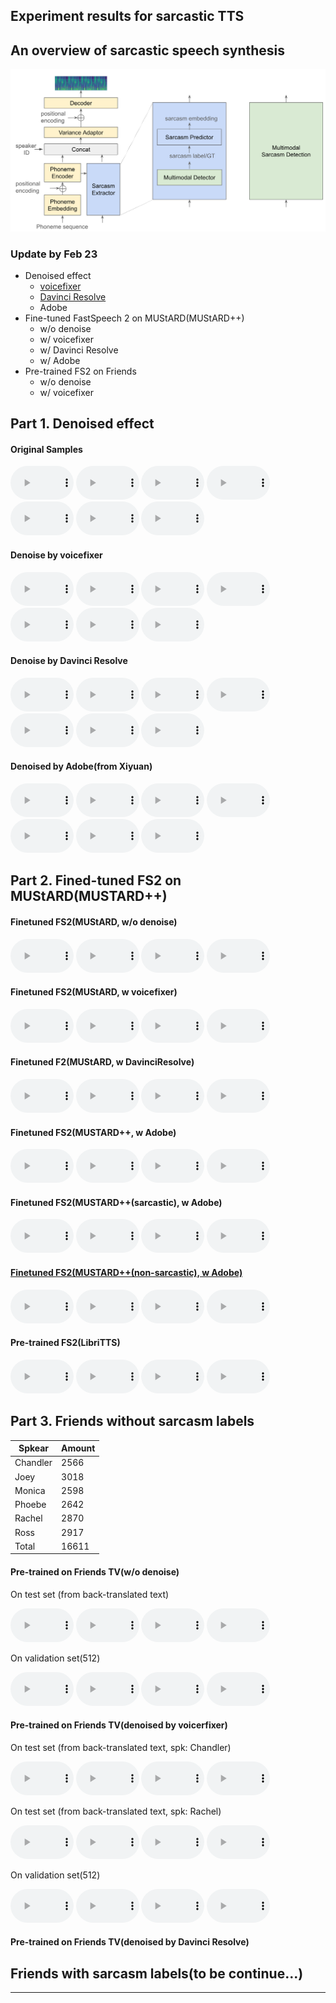 ## Experiment results for sarcastic TTS

## An overview of sarcastic speech synthesis
![An overview of SarcasticTTS](image/pipeline_sarcasticTTS.png)

### Update by Feb 23
- Denoised effect
    - [voicefixer](https://github.com/haoheliu/voicefixer)
    - [Davinci Resolve](https://www.blackmagicdesign.com/products/davinciresolve/whatsnew)
    - Adobe
- Fine-tuned FastSpeech 2 on MUStARD(MUStARD++)
    - w/o denoise
    - w/ voicefixer
    - w/ Davinci Resolve
    - w/ Adobe
- Pre-trained FS2 on Friends
    - w/o denoise
    - w/ voicefixer

<style>
  audio {
    width: 20%;
  }
</style>


## Part 1. Denoised effect

#### Original Samples

<p>
  <audio controls="controls">
    <source type="audio/wav" src="audio/1_60.wav"></source>
  </audio>
  <audio controls="controls">
    <source type="audio/wav" src="audio/1_70.wav"></source>
  </audio>
  <audio controls="controls">
    <source type="audio/wav" src="audio/1_105.wav"></source>
  </audio>
  <audio controls="controls">
    <source type="audio/wav" src="audio/1_175.wav"></source>
  </audio>
  <audio controls="controls">
    <source type="audio/wav" src="audio/2_627.wav"></source>
  </audio>
  <audio controls="controls">
    <source type="audio/wav" src="audio/2_626.wav"></source>
  </audio>
  <audio controls="controls">
    <source type="audio/wav" src="audio/2_623.wav"></source>
  </audio>
</p>

#### Denoise by voicefixer
<p>
  <audio controls="controls">
    <source type="audio/wav" src="audio/Feb-22/voicefixer_mode0/1_60.wav"></source>
  </audio>
  <audio controls="controls">
    <source type="audio/wav" src="audio/Feb-22/voicefixer_mode0/1_70.wav"></source>
  </audio>
  <audio controls="controls">
    <source type="audio/wav" src="audio/Feb-22/voicefixer_mode0/1_105.wav"></source>
  </audio>
  <audio controls="controls">
    <source type="audio/wav" src="audio/Feb-22/voicefixer_mode0/1_175.wav"></source>
  </audio>
  <audio controls="controls">
    <source type="audio/wav" src="audio/Feb-22/voicefixer_mode0/2_627.wav"></source>
  </audio>
  <audio controls="controls">
    <source type="audio/wav" src="audio/Feb-22/voicefixer_mode0/2_626.wav"></source>
  </audio>
  <audio controls="controls">
    <source type="audio/wav" src="audio/Feb-22/voicefixer_mode0/2_623.wav"></source>
  </audio>
</p>

#### Denoise by Davinci Resolve
<p>
  <audio controls="controls">
    <source type="audio/wav" src="audio/Feb-22/DavinciResolve/1_60.wav"></source>
  </audio>
  <audio controls="controls">
    <source type="audio/wav" src="audio/Feb-22/DavinciResolve/1_70.wav"></source>
  </audio>
  <audio controls="controls">
    <source type="audio/wav" src="audio/Feb-22/DavinciResolve/1_105.wav"></source>
  </audio>
  <audio controls="controls">
    <source type="audio/wav" src="audio/Feb-22/DavinciResolve/1_175.wav"></source>
  </audio>
  <audio controls="controls">
    <source type="audio/wav" src="audio/Feb-22/DavinciResolve/2_627.wav"></source>
  </audio>
  <audio controls="controls">
    <source type="audio/wav" src="audio/Feb-22/DavinciResolve/2_626.wav"></source>
  </audio>
  <audio controls="controls">
    <source type="audio/wav" src="audio/Feb-22/DavinciResolve/2_623.wav"></source>
  </audio>
</p>

#### Denoised by Adobe(from Xiyuan)
<p>
  <audio controls="controls">
    <source type="audio/wav" src="audio/Feb-22/mmsd_adobe/1_60.wav"></source>
  </audio>
  <audio controls="controls">
    <source type="audio/wav" src="audio/Feb-22/mmsd_adobe/1_70.wav"></source>
  </audio>
  <audio controls="controls">
    <source type="audio/wav" src="audio/Feb-22/mmsd_adobe/1_105.wav"></source>
  </audio>
  <audio controls="controls">
    <source type="audio/wav" src="audio/Feb-22/mmsd_adobe/1_175.wav"></source>
  </audio>
  <audio controls="controls">
    <source type="audio/wav" src="audio/Feb-22/mmsd_adobe/2_627.wav"></source>
  </audio>
  <audio controls="controls">
    <source type="audio/wav" src="audio/Feb-22/mmsd_adobe/2_626.wav"></source>
  </audio>
  <audio controls="controls">
    <source type="audio/wav" src="audio/Feb-22/mmsd_adobe/2_623.wav"></source>
  </audio>
</p>


## Part 2. Fined-tuned FS2 on MUStARD(MUSTARD++)

#### Finetuned FS2(MUStARD, w/o denoise)
<p>
  <audio controls="controls">
    <source type="audio/wav" src="audio/Feb-22/fs2_wo_denoising_mustard/1_60_2.wav"></source>
  </audio>
  <audio controls="controls">
    <source type="audio/wav" src="audio/Feb-22/fs2_wo_denoising_mustard/1_70_2.wav"></source>
  </audio>
  <audio controls="controls">
    <source type="audio/wav" src="audio/Feb-22/fs2_wo_denoising_mustard/1_105_2.wav"></source>
  </audio>
  <audio controls="controls">
    <source type="audio/wav" src="audio/Feb-22/fs2_wo_denoising_mustard/1_175_2.wav"></source>
  </audio>
</p>

#### Finetuned FS2(MUStARD, w voicefixer)
<p>
  <audio controls="controls">
    <source type="audio/wav" src="audio/Feb-22/fs2_w_mode0_mustard/1_60_2.wav"></source>
  </audio>
  <audio controls="controls">
    <source type="audio/wav" src="audio/Feb-22/fs2_w_mode0_mustard/1_70_2.wav"></source>
  </audio>
  <audio controls="controls">
    <source type="audio/wav" src="audio/Feb-22/fs2_w_mode0_mustard/1_105_2.wav"></source>
  </audio>
  <audio controls="controls">
    <source type="audio/wav" src="audio/Feb-22/fs2_w_mode0_mustard/1_175_2.wav"></source>
  </audio>
</p>

#### Finetuned F2(MUStARD, w DavinciResolve)
<p>
  <audio controls="controls">
    <source type="audio/wav" src="audio/Feb-22/fs2_w_davinci_mustard/1_60_2.wav"></source>
  </audio>
  <audio controls="controls">
    <source type="audio/wav" src="audio/Feb-22/fs2_w_davinci_mustard/1_70_2.wav"></source>
  </audio>
  <audio controls="controls">
    <source type="audio/wav" src="audio/Feb-22/fs2_w_davinci_mustard/1_105_2.wav"></source>
  </audio>
  <audio controls="controls">
    <source type="audio/wav" src="audio/Feb-22/fs2_w_davinci_mustard/1_175_2.wav"></source>
  </audio>
</p>

#### Finetuned FS2(MUSTARD++, w Adobe)
<p>
  <audio controls="controls">
    <source type="audio/wav" src="audio/Feb-22/fs2_w_adobe_mmsd_pp/1_60_2.wav"></source>
  </audio>
  <audio controls="controls">
    <source type="audio/wav" src="audio/Feb-22/fs2_w_adobe_mmsd_pp/1_70_2.wav"></source>
  </audio>
  <audio controls="controls">
    <source type="audio/wav" src="audio/Feb-22/fs2_w_adobe_mmsd_pp/1_105_2.wav"></source>
  </audio>
  <audio controls="controls">
    <source type="audio/wav" src="audio/Feb-22/fs2_w_adobe_mmsd_pp/1_175_2.wav"></source>
  </audio>
</p>

#### Finetuned FS2(MUSTARD++(sarcastic), w Adobe)
<p>
  <audio controls="controls">
    <source type="audio/wav" src="audio/Feb-22/fs2_w_adobe_mmsd_pp_1/1_60_2.wav"></source>
  </audio>
  <audio controls="controls">
    <source type="audio/wav" src="audio/Feb-22/fs2_w_adobe_mmsd_pp_1/1_70_2.wav"></source>
  </audio>
  <audio controls="controls">
    <source type="audio/wav" src="audio/Feb-22/fs2_w_adobe_mmsd_pp_1/1_105_2.wav"></source>
  </audio>
  <audio controls="controls">
    <source type="audio/wav" src="audio/Feb-22/fs2_w_adobe_mmsd_pp_1/1_175_2.wav"></source>
  </audio>
</p>

#### <u>Finetuned FS2(MUSTARD++(non-sarcastic), w Adobe)</u>
<p>
  <audio controls="controls">
    <source type="audio/wav" src="audio/Feb-22/fs2_w_adobe_mmsd_pp_0/1_60_2.wav"></source>
  </audio>
  <audio controls="controls">
    <source type="audio/wav" src="audio/Feb-22/fs2_w_adobe_mmsd_pp_0/1_70_2.wav"></source>
  </audio>
  <audio controls="controls">
    <source type="audio/wav" src="audio/Feb-22/fs2_w_adobe_mmsd_pp_0/1_105_2.wav"></source>
  </audio>
  <audio controls="controls">
    <source type="audio/wav" src="audio/Feb-22/fs2_w_adobe_mmsd_pp_0/1_175_2.wav"></source>
  </audio>
</p>

#### Pre-trained FS2(LibriTTS)
<p>
  <audio controls="controls">
    <source type="audio/wav" src="audio/Feb-22/fs2_libritts_800000/1_60_2.wav"></source>
  </audio>
  <audio controls="controls">
    <source type="audio/wav" src="audio/Feb-22/fs2_libritts_800000/1_70_2.wav"></source>
  </audio>
  <audio controls="controls">
    <source type="audio/wav" src="audio/Feb-22/fs2_libritts_800000/1_105_2.wav"></source>
  </audio>
  <audio controls="controls">
    <source type="audio/wav" src="audio/Feb-22/fs2_libritts_800000/1_175_2.wav"></source>
  </audio>
</p>

## Part 3. Friends without sarcasm labels

| Spkear   | Amount |
|----------|--------|
| Chandler | 2566   |
| Joey     | 3018   |
| Monica   | 2598   |
| Phoebe   | 2642   |
| Rachel   | 2870   |
| Ross     | 2917   |
| Total    | 16611  |

#### Pre-trained on Friends TV(w/o denoise)
On test set (from back-translated text)
<p>
  <audio controls="controls">
    <source type="audio/wav" src="audio/Feb-22/fs2_wo_denoising_friends/1_60_2.wav"></source>
  </audio>
  <audio controls="controls">
    <source type="audio/wav" src="audio/Feb-22/fs2_wo_denoising_friends/1_70_2.wav"></source>
  </audio>
  <audio controls="controls">
    <source type="audio/wav" src="audio/Feb-22/fs2_wo_denoising_friends/1_105_2.wav"></source>
  </audio>
  <audio controls="controls">
    <source type="audio/wav" src="audio/Feb-22/fs2_wo_denoising_friends/1_175_2.wav"></source>
  </audio>
</p>
On validation set(512)
<p>
  <audio controls="controls">
    <source type="audio/wav" src="audio/Feb-22/fs2_wo_denoising_friends/dia0_utt4.wav"></source>
  </audio>
  <audio controls="controls">
    <source type="audio/wav" src="audio/Feb-22/fs2_wo_denoising_friends/dia1_utt0.wav"></source>
  </audio>
  <audio controls="controls">
    <source type="audio/wav" src="audio/Feb-22/fs2_wo_denoising_friends/dia1_utt2.wav"></source>
  </audio>
  <audio controls="controls">
    <source type="audio/wav" src="audio/Feb-22/fs2_wo_denoising_friends/dia4_utt3.wav"></source>
  </audio>
</p>

#### Pre-trained on Friends TV(denoised by voicerfixer)
On test set (from back-translated text, spk: Chandler)
<p>
  <audio controls="controls">
    <source type="audio/wav" src="audio/Feb-22/fs2_w_mode0_friends/1_60_2.wav"></source>
  </audio>
  <audio controls="controls">
    <source type="audio/wav" src="audio/Feb-22/fs2_w_mode0_friends/1_70_2.wav"></source>
  </audio>
  <audio controls="controls">
    <source type="audio/wav" src="audio/Feb-22/fs2_w_mode0_friends/1_105_2.wav"></source>
  </audio>
  <audio controls="controls">
    <source type="audio/wav" src="audio/Feb-22/fs2_w_mode0_friends/1_175_2.wav"></source>
  </audio>
</p>
On test set (from back-translated text, spk: Rachel)
<p>
  <audio controls="controls">
    <source type="audio/wav" src="audio/Feb-22/fs2_w_mode0_friends/1_60_2_rachel.wav"></source>
  </audio>
  <audio controls="controls">
    <source type="audio/wav" src="audio/Feb-22/fs2_w_mode0_friends/1_70_2_rachel.wav"></source>
  </audio>
  <audio controls="controls">
    <source type="audio/wav" src="audio/Feb-22/fs2_w_mode0_friends/1_105_2_rachel.wav"></source>
  </audio>
  <audio controls="controls">
    <source type="audio/wav" src="audio/Feb-22/fs2_w_mode0_friends/1_175_2_rachel.wav"></source>
  </audio>
</p>
On validation set(512)
<p>
  <audio controls="controls">
    <source type="audio/wav" src="audio/Feb-22/fs2_w_mode0_friends/dia0_utt4.wav"></source>
  </audio>
  <audio controls="controls">
    <source type="audio/wav" src="audio/Feb-22/fs2_w_mode0_friends/dia1_utt0.wav"></source>
  </audio>
  <audio controls="controls">
    <source type="audio/wav" src="audio/Feb-22/fs2_w_mode0_friends/dia1_utt2.wav"></source>
  </audio>
  <audio controls="controls">
    <source type="audio/wav" src="audio/Feb-22/fs2_w_mode0_friends/dia4_utt3.wav"></source>
  </audio>
</p>

#### Pre-trained on Friends TV(denoised by Davinci Resolve)

## Friends with sarcasm labels(to be continue...)

---
